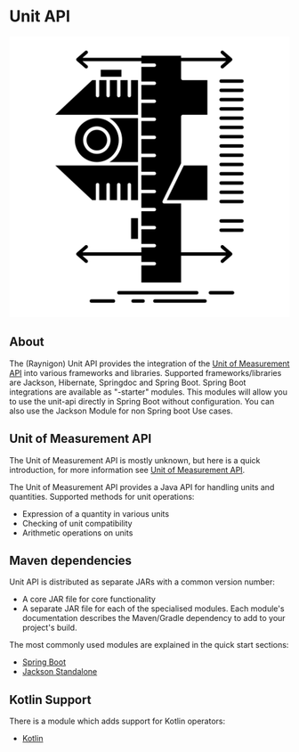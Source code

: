 # Unit API

![](./logo.png)

## About

The (Raynigon) Unit API provides the integration of the [Unit of Measurement API](https://github.com/unitsofmeasurement) into various frameworks and libraries.
Supported frameworks/libraries are Jackson, Hibernate, Springdoc and Spring Boot.
Spring Boot integrations are available as "-starter" modules. 
This modules will allow you to use the unit-api directly in Spring Boot without configuration.
You can also use the Jackson Module for non Spring boot Use cases.

## Unit of Measurement API

The Unit of Measurement API is mostly unknown, but here is a quick introduction, for more information see [Unit of Measurement API](https://unitsofmeasurement.github.io/unit-api/).

The Unit of Measurement API provides a Java API for handling units and quantities.
Supported methods for unit operations:

* Expression of a quantity in various units
* Checking of unit compatibility
* Arithmetic operations on units

## Maven dependencies

Unit API is distributed as separate JARs with a common version number:

* A core JAR file for core functionality
* A separate JAR file for each of the specialised modules. 
Each module's documentation describes the Maven/Gradle dependency to add to your project's build.

The most commonly used modules are explained in the quick start sections:

* [Spring Boot](/quickstart/spring-boot)
* [Jackson Standalone](/quickstart/jackson)

## Kotlin Support

There is a module which adds support for Kotlin operators:

* [Kotlin](/modules/kotlin-module)